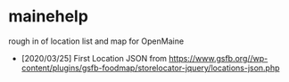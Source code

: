 # mainehelp
rough in of location list and map for OpenMaine

* [2020/03/25] First Location JSON from https://www.gsfb.org//wp-content/plugins/gsfb-foodmap/storelocator-jquery/locations-json.php

